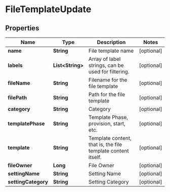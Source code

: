 

# FileTemplateUpdate

## Properties

Name | Type | Description | Notes
------------ | ------------- | ------------- | -------------
**name** | **String** | File template name |  [optional]
**labels** | **List&lt;String&gt;** | Array of label strings, can be used for filtering. |  [optional]
**fileName** | **String** | Filename for the file template |  [optional]
**filePath** | **String** | Path for the file template |  [optional]
**category** | **String** | Category |  [optional]
**templatePhase** | **String** | Template Phase, provision, start, etc. |  [optional]
**template** | **String** | Template content, that is, the file template content itself. |  [optional]
**fileOwner** | **Long** | File Owner |  [optional]
**settingName** | **String** | Setting Name |  [optional]
**settingCategory** | **String** | Setting Category |  [optional]



